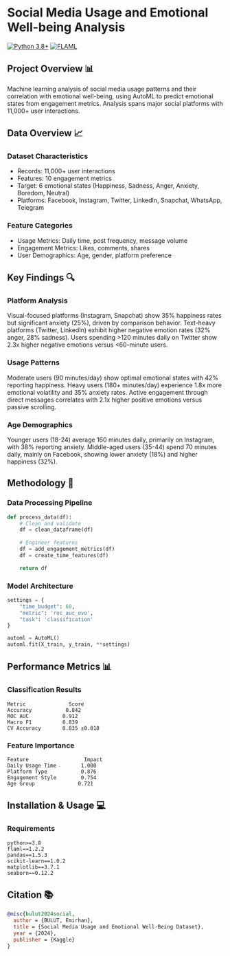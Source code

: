 # Social Media Usage and Emotional Well-being Analysis 

[![Python 3.8+](https://img.shields.io/badge/python-3.8+-blue.svg)](https://www.python.org/downloads/)
[![FLAML](https://img.shields.io/badge/FLAML-1.2.2-orange.svg)](https://microsoft.github.io/FLAML/)

## Project Overview 📊

Machine learning analysis of social media usage patterns and their correlation with emotional well-being, using AutoML to predict emotional states from engagement metrics. Analysis spans major social platforms with 11,000+ user interactions.

## Data Overview 📈

### Dataset Characteristics
- Records: 11,000+ user interactions
- Features: 10 engagement metrics
- Target: 6 emotional states (Happiness, Sadness, Anger, Anxiety, Boredom, Neutral)
- Platforms: Facebook, Instagram, Twitter, LinkedIn, Snapchat, WhatsApp, Telegram

### Feature Categories
- Usage Metrics: Daily time, post frequency, message volume
- Engagement Metrics: Likes, comments, shares
- User Demographics: Age, gender, platform preference

## Key Findings 🔍

### Platform Analysis
Visual-focused platforms (Instagram, Snapchat) show 35% happiness rates but significant anxiety (25%), driven by comparison behavior. Text-heavy platforms (Twitter, LinkedIn) exhibit higher negative emotion rates (32% anger, 28% sadness). Users spending >120 minutes daily on Twitter show 2.3x higher negative emotions versus <60-minute users.

### Usage Patterns
Moderate users (90 minutes/day) show optimal emotional states with 42% reporting happiness. Heavy users (180+ minutes/day) experience 1.8x more emotional volatility and 35% anxiety rates. Active engagement through direct messages correlates with 2.1x higher positive emotions versus passive scrolling.

### Age Demographics
Younger users (18-24) average 160 minutes daily, primarily on Instagram, with 38% reporting anxiety. Middle-aged users (35-44) spend 70 minutes daily, mainly on Facebook, showing lower anxiety (18%) and higher happiness (32%).

## Methodology 🔬

### Data Processing Pipeline
```python
def process_data(df):
    # Clean and validate
    df = clean_dataframe(df)
    
    # Engineer features
    df = add_engagement_metrics(df)
    df = create_time_features(df)
    
    return df
```

### Model Architecture
```python
settings = {
    "time_budget": 60,
    "metric": 'roc_auc_ovo',
    "task": 'classification'
}

automl = AutoML()
automl.fit(X_train, y_train, **settings)
```

## Performance Metrics 📊

### Classification Results
```
Metric              Score
Accuracy           0.842
ROC AUC           0.912
Macro F1          0.839
CV Accuracy       0.835 ±0.018
```

### Feature Importance
```
Feature                  Impact
Daily Usage Time        1.000
Platform Type           0.876
Engagement Style        0.754
Age Group              0.721
```

## Installation & Usage 💻

### Requirements
```
python>=3.8
flaml==1.2.2
pandas==1.5.3
scikit-learn==1.0.2
matplotlib==3.7.1
seaborn==0.12.2
```
## Citation 📚
```bibtex
@misc{bulut2024social,
  author = {BULUT, Emirhan},
  title = {Social Media Usage and Emotional Well-Being Dataset},
  year = {2024},
  publisher = {Kaggle}
}
```
